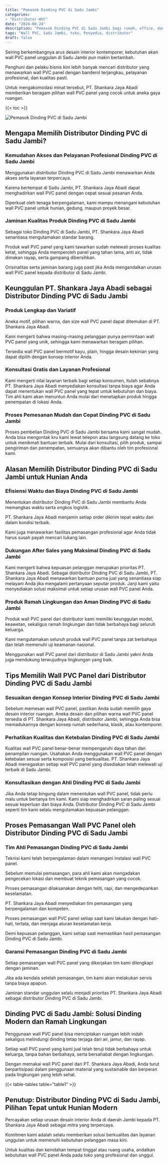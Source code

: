 ```yaml
---
title: "Pemasok Dinding PVC di Sadu Jambi"
categories: 
- "Distributor-WVC"
date: "2024-08-24"
description: "Pemasok Dinding PVC di Sadu Jambi bagi rumah, office, dan gerai. Panel terbaik, variasi motif, variasi warna modern, beserta servis pemasangan ditangani oleh tim profesional serta jaminan resmi!|Servis penyediaan Dinding PVC di Sadu Jambi bagi keperluan tempat tinggal, kantor, maupun ritel, beserta material berkualitas dan instalasi oleh teknisi berpengalaman serta kepastian resmi.|Solusi Dinding PVC di Sadu Jambi yang terbukti untuk hunian, office, serta ritel, dengan panel terbaik dan penempatan oleh tenaga ahli ahli dan jaminan resmi.|Penjualan Dinding PVC di Sadu Jambi bagi rumah, office, serta toko, beserta produk terbaik dan instalasi ditangani oleh teknisi profesional, lengkap beserta jaminan resmi.}"
tags: "Wall PVC, Sadu Jambi, toko, Penyedia, distributor"
draft: false
---
```


Seiring berkembangnya arus desain interior kontemporer, kebutuhan akan wall PVC panel unggulan di Sadu Jambi pun makin bertambah.

Penghuni dan pelaku bisnis kini lebih banyak mencari distributor yang menawarkan wall PVC panel dengan banderol terjangkau, pelayanan profesional, dan kualitas pasti.

Untuk mengakomodasi minat tersebut, PT. Shankara Jaya Abadi memberikan beragam pilihan wall PVC panel yang cocok untuk aneka gaya ruangan.

{{< toc >}}

![Pemasok Dinding PVC di Sadu Jambi](/images/Distributor-WVC/Pemasok-Dinding-PVC-di-Sadu-Jambi.png)


## Mengapa Memilih Distributor Dinding PVC di Sadu Jambi?

### Kemudahan Akses dan Pelayanan Profesional Dinding PVC di Sadu Jambi

Menggunakan distributor Dinding PVC di Sadu Jambi menawarkan Anda akses serta layanan terpercaya.

Karena bertempat di Sadu Jambi, PT. Shankara Jaya Abadi dapat menghadirkan wall PVC panel dengan cepat sesuai pesanan Anda.

Diperkuat oleh tenaga berpengalaman, kami mampu menangani kebutuhan wall PVC panel untuk hunian, gedung, maupun proyek besar.

### Jaminan Kualitas Produk Dinding PVC di Sadu Jambi

Sebagai toko Dinding PVC di Sadu Jambi, PT. Shankara Jaya Abadi senantiasa mengutamakan standar barang.

Produk wall PVC panel yang kami tawarkan sudah melewati proses kualitas ketat, sehingga Anda memperoleh panel yang tahan lama, anti air, tidak dimakan rayap, serta gampang dibersihkan.

Orisinalitas serta jaminan barang juga pasti jika Anda mengandalkan urusan wall PVC panel kepada distributor di Sadu Jambi.

## Keunggulan PT. Shankara Jaya Abadi sebagai Distributor Dinding PVC di Sadu Jambi

### Produk Lengkap dan Variatif

Aneka motif, pilihan warna, dan size wall PVC panel dapat ditemukan di PT. Shankara Jaya Abadi.

Kami mengerti bahwa masing-masing pelanggan punya permintaan wall PVC panel yang unik, sehingga kami menawarkan beragam pilihan.

Tersedia wall PVC panel bermotif kayu, plain, hingga desain kekinian yang dapat dipilih dengan konsep interior Anda.

### Konsultasi Gratis dan Layanan Profesional

Kami mengerti nilai layanan terbaik bagi setiap konsumen, itulah sebabnya PT. Shankara Jaya Abadi menyediakan konsultasi tanpa biaya agar Anda dapat menentukan wall PVC panel yang tepat untuk kebutuhan dan biaya. Tim ahli kami akan menuntun Anda mulai dari menetapkan produk hingga penempatan di lokasi Anda.

### Proses Pemesanan Mudah dan Cepat Dinding PVC di Sadu Jambi

Proses pembelian Dinding PVC di Sadu Jambi bersama kami sangat mudah. Anda bisa mengontak kru kami lewat telepon atau langsung datang ke toko untuk menikmati bantuan terbaik. Mulai dari konsultasi, pilih produk, sampai pengiriman dan penempatan, semuanya akan dibantu oleh tim profesional kami.

## Alasan Memilih Distributor Dinding PVC di Sadu Jambi untuk Hunian Anda

### Efisiensi Waktu dan Biaya Dinding PVC di Sadu Jambi

Menentukan distributor Dinding PVC di Sadu Jambi membantu Anda memangkas waktu serta ongkos logistik.

PT. Shankara Jaya Abadi menjamin setiap order dikirim tepat waktu dan dalam kondisi terbaik.

Kami juga menawarkan fasilitas pemasangan profesional agar Anda tidak harus susah payah mencari tukang lain.

### Dukungan After Sales yang Maksimal Dinding PVC di Sadu Jambi

Kami mengerti bahwa kepuasan pelanggan merupakan prioritas PT. Shankara Jaya Abadi. Sebagai distributor Dinding PVC di Sadu Jambi, PT. Shankara Jaya Abadi menawarkan bantuan purna jual yang senantiasa siap melayani Anda jika mengalami pertanyaan seputar produk. Janji kami yaitu menyediakan solusi maksimal untuk setiap urusan wall PVC panel Anda.

### Produk Ramah Lingkungan dan Aman Dinding PVC di Sadu Jambi

Produk wall PVC panel dari distributor kami memiliki keunggulan model, keawetan, sekaligus ramah lingkungan dan tidak berbahaya bagi seluruh keluarga.

Kami mengutamakan seluruh produk wall PVC panel tanpa zat berbahaya dan telah memenuhi uji keamanan nasional.

Menggunakan wall PVC panel dari distributor di Sadu Jambi yakni Anda juga mendukung terwujudnya lingkungan yang baik.

## Tips Memilih Wall PVC Panel dari Distributor Dinding PVC di Sadu Jambi

### Sesuaikan dengan Konsep Interior Dinding PVC di Sadu Jambi

Sebelum memesan wall PVC panel, pastikan Anda sudah memilih gaya desain interior ruangan. Aneka desain dan pilihan warna wall PVC panel tersedia di PT. Shankara Jaya Abadi, distributor Jambi, sehingga Anda bisa memadukannya dengan konsep rumah sederhana, klasik, atau kontemporer.

### Perhatikan Kualitas dan Ketebalan Dinding PVC di Sadu Jambi

Kualitas wall PVC panel benar-benar mempengaruhi daya tahan dan penampilan ruangan. Usahakan Anda menggunakan wall PVC panel dengan ketebalan sesuai serta komposisi yang berkualitas. PT. Shankara Jaya Abadi menegaskan setiap wall PVC panel yang disediakan telah melewati uji terbaik di Sadu Jambi.

### Konsultasikan dengan Ahli Dinding PVC di Sadu Jambi

Jika Anda tetap bingung dalam menentukan wall PVC panel, tidak perlu malu untuk bertanya tim kami. Kami siap menghadirkan saran paling sesuai sesuai keperluan dan biaya Anda. Distributor Dinding PVC di Sadu Jambi seperti tim kami selalu mengutamakan kepuasan pelanggan.

## Proses Pemasangan Wall PVC Panel oleh Distributor Dinding PVC di Sadu Jambi

### Tim Ahli Pemasangan Dinding PVC di Sadu Jambi

Teknisi kami telah berpengalaman dalam menangani instalasi wall PVC panel.

Sebelum memulai pemasangan, para ahli kami akan mengadakan pengecekan lokasi dan membuat teknik pemasangan yang cocok.

Proses pemasangan dilaksanakan dengan teliti, rapi, dan mengedepankan keselamatan.

PT. Shankara Jaya Abadi menyediakan tim pemasangan yang berpengalaman dan kompeten.

Proses pemasangan wall PVC panel setiap saat kami lakukan dengan hati-hati, tertata, dan menjaga aturan keselamatan kerja.

Demi kepuasan pelanggan, kami setiap saat memastikan hasil pemasangan Dinding PVC di Sadu Jambi.

### Garansi Pemasangan Dinding PVC di Sadu Jambi

Setiap pemasangan wall PVC panel yang dikerjakan tim kami dilengkapi dengan jaminan.

Jika ada kendala setelah pemasangan, tim kami akan melakukan servis tanpa biaya apapun.

Jaminan standar unggulan selalu menjadi prioritas PT. Shankara Jaya Abadi sebagai distributor Dinding PVC di Sadu Jambi.

## Dinding PVC di Sadu Jambi: Solusi Dinding Modern dan Ramah Lingkungan

Penggunaan wall PVC panel bisa menciptakan ruangan lebih indah sekaligus melindungi dinding tetap terjaga dari air, jamur, dan rayap.

Setiap wall PVC panel yang kami jual telah teruji tidak berbahaya untuk keluarga, tanpa bahan berbahaya, serta bersahabat dengan lingkungan.

Dengan memakai wall PVC panel dari PT. Shankara Jaya Abadi, Anda turut berpartisipasi dalam penggunaan material yang sustainable dan berperan pada lingkungan yang lebih sehat.

{{< table-tables table="table1" >}}

## Penutup: Distributor Dinding PVC di Sadu Jambi, Pilihan Tepat untuk Hunian Modern

Percayakan setiap urusan desain interior Anda di daerah Jambi kepada PT. Shankara Jaya Abadi sebagai mitra yang terpercaya.

Komitmen kami adalah selalu memberikan solusi berkualitas dan layanan unggulan untuk memenuhi kebutuhan pelanggan masa kini.

Untuk kualitas dan keindahan tempat tinggal atau ruang usaha, andalkan kebutuhan wall PVC panel Anda pada toko yang profesional dan unggul.
